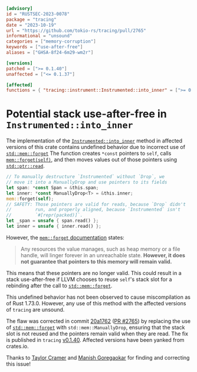 ```toml
[advisory]
id = "RUSTSEC-2023-0078"
package = "tracing"
date = "2023-10-19"
url = "https://github.com/tokio-rs/tracing/pull/2765"
informational = "unsound"
categories = ["memory-corruption"]
keywords = ["use-after-free"]
aliases = ["GHSA-8f24-6m29-wm2r"]

[versions]
patched = [">= 0.1.40"]
unaffected = ["<= 0.1.37"]

[affected]
functions = { "tracing::instrument::Instrumented::into_inner" = [">= 0.1.38", "< 0.1.40"] }
```

# Potential stack use-after-free in `Instrumented::into_inner`

The implementation of the [`Instrumented::into_inner`] method in affected
versions of this crate contains undefined behavior due to incorrect use of
[`std::mem::forget`] The function creates `*const` pointers to `self`, calls
[`mem::forget(self)`][`std::mem::forget`], and then moves values out of those
pointers using [`std::ptr::read`].

```rust
// To manually destructure `Instrumented` without `Drop`, we
// move it into a ManuallyDrop and use pointers to its fields
let span: *const Span = &this.span;
let inner: *const ManuallyDrop<T> = &this.inner;
mem::forget(self);
// SAFETY: Those pointers are valid for reads, because `Drop` didn't
//         run, and properly aligned, because `Instrumented` isn't
//         `#[repr(packed)]`.
let _span = unsafe { span.read() };
let inner = unsafe { inner.read() };
```

However, the [`mem::forget` documentation][`std::mem::forget`] states:

> Any resources the value manages, such as heap memory or a file handle, will
> linger forever in an unreachable state. **However, it does not guarantee that
> pointers to this memory will remain valid.**

This means that these pointers are no longer valid. This could result in a stack
use-after-free if LLVM chooses to reuse `self`'s stack slot for a rebinding
after the call to [`std::mem::forget`].

This undefined behavior has not been observed to cause miscompilation as of Rust
1.73.0. However, any use of this method with the affected versions of `tracing`
are unsound.

The flaw was corrected in commit [20a1762] ([PR #2765]) by replacing the use of
[`std::mem::forget`] with `std::mem::ManuallyDrop`, ensuring that the stack slot
is not reused and the pointers remain valid when they are read. The fix is
published in `tracing` [v0.1.40]. Affected versions have been yanked from
crates.io.

Thanks to [Taylor Cramer] and [Manish Goregaokar] for finding and correcting
this issue!

[`Instrumented::into_inner`]:
    https://docs.rs/tracing/latest/tracing/instrument/struct.Instrumented.html#method.into_inner
[`std::mem::forget`]: https://doc.rust-lang.org/std/mem/fn.forget.html
[`std::ptr::read`]:
    https://doc.rust-lang.org/std/primitive.pointer.html#method.read-1
[20a1762]:
    https://github.com/tokio-rs/tracing/commit/20a1762b3fd5f1fafead198fd18e469c68683721
[PR #2765]: https://github.com/tokio-rs/tracing/pull/2765
[v0.1.40]: https://crates.io/crates/tracing/0.1.40
[Taylor Cramer]: https://github.com/cramertj
[Manish Goregaokar]: https://github.com/manishearth
